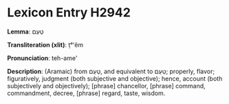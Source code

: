 # Lexicon Entry H2942

**Lemma**: טְעֵם

**Transliteration (xlit)**: ṭᵉʻêm

**Pronunciation**: teh-ame'

**Description**:
(Aramaic) from טְעַם, and equivalent to טַעַם; properly, flavor; figuratively, judgment (both subjective and objective); hence, account (both subjectively and objectively); [phrase] chancellor, [phrase] command, commandment, decree, [phrase] regard, taste, wisdom.
